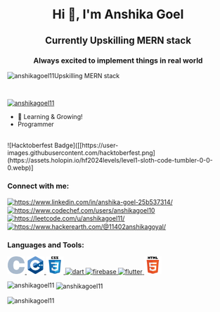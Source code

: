 
<h1 align="center">Hi 👋, I'm Anshika Goel</h1>
<h2 align="center">Currently Upskilling MERN stack</h2>
<h3 align="center">Always excited to implement things in real world</h3>

<p align="left"> <img src="https://komarev.com/ghpvc/?username=anshikagoel11&label=Profile%20views&color=0e75b6&style=flat" alt="anshikagoel11" />Upskilling MERN stack</p>
<br/>
<p align="left"> <a href="https://github.com/ryo-ma/github-profile-trophy"><img src="https://github-profile-trophy.vercel.app/?username=anshikagoel11" alt="anshikagoel11" /></a> </p>

- 🌱 Learning & Growing!
- Programmer
 <br>
![Hacktoberfest Badge]([[https://user-images.githubusercontent.com/hacktoberfest.png](https://assets.holopin.io/hf2024levels/level1-sloth-code-tumbler-0-0-0.webp)]

<h3 align="left">Connect with me:</h3>
<p align="left">
<a href="https://www.linkedin.com/in/anshika-goel-25b537314/" target="blank"><img align="center" src="https://raw.githubusercontent.com/rahuldkjain/github-profile-readme-generator/master/src/images/icons/Social/linked-in-alt.svg" alt="https://www.linkedin.com/in/anshika-goel-25b537314/" height="30" width="40" /></a>
<a href="https://www.codechef.com/users/anshikagoel10" target="blank"><img align="center" src="https://cdn.jsdelivr.net/npm/simple-icons@3.1.0/icons/codechef.svg" alt="https://www.codechef.com/users/anshikagoel10" height="30" width="40" /></a>
<a href="https://leetcode.com/u/AnshikaGoel11/" target="blank"><img align="center" src="https://raw.githubusercontent.com/rahuldkjain/github-profile-readme-generator/master/src/images/icons/Social/leet-code.svg" alt="https://leetcode.com/u/anshikagoel11/" height="30" width="40" /></a>
<a href="https://www.hackerearth.com/https://www.hackerearth.com/@11402anshikagoyal/" target="blank"><img align="center" src="https://raw.githubusercontent.com/rahuldkjain/github-profile-readme-generator/master/src/images/icons/Social/hackerearth.svg" alt="https://www.hackerearth.com/@11402anshikagoyal/" height="30" width="40" /></a>
</p>

<h3 align="left">Languages and Tools:</h3>
<p align="left"> <a href="https://www.cprogramming.com/" target="_blank" rel="noreferrer"> <img src="https://raw.githubusercontent.com/devicons/devicon/master/icons/c/c-original.svg" alt="c" width="40" height="40"/> </a> <a href="https://www.w3schools.com/cpp/" target="_blank" rel="noreferrer"> <img src="https://raw.githubusercontent.com/devicons/devicon/master/icons/cplusplus/cplusplus-original.svg" alt="cplusplus" width="40" height="40"/> </a> <a href="https://www.w3schools.com/css/" target="_blank" rel="noreferrer"> <img src="https://raw.githubusercontent.com/devicons/devicon/master/icons/css3/css3-original-wordmark.svg" alt="css3" width="40" height="40"/> </a> <a href="https://dart.dev" target="_blank" rel="noreferrer"> <img src="https://www.vectorlogo.zone/logos/dartlang/dartlang-icon.svg" alt="dart" width="40" height="40"/> </a> <a href="https://firebase.google.com/" target="_blank" rel="noreferrer"> <img src="https://www.vectorlogo.zone/logos/firebase/firebase-icon.svg" alt="firebase" width="40" height="40"/> </a> <a href="https://flutter.dev" target="_blank" rel="noreferrer"> <img src="https://www.vectorlogo.zone/logos/flutterio/flutterio-icon.svg" alt="flutter" width="40" height="40"/> </a> <a href="https://www.w3.org/html/" target="_blank" rel="noreferrer"> <img src="https://raw.githubusercontent.com/devicons/devicon/master/icons/html5/html5-original-wordmark.svg" alt="html5" width="40" height="40"/> </a> </p>

<p><img align="left" src="https://github-readme-stats.vercel.app/api/top-langs?username=anshikagoel11&show_icons=true&locale=en&layout=compact" alt="anshikagoel11" /></p>

<p>&nbsp;<img align="center" src="https://github-readme-stats.vercel.app/api?username=anshikagoel11&show_icons=true&locale=en" alt="anshikagoel11" /></p>

<p><img align="center" src="https://github-readme-streak-stats.herokuapp.com/?user=anshikagoel11&" alt="anshikagoel11" /></p>
